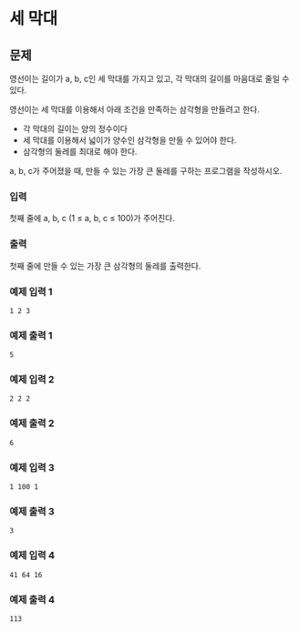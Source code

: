 # 세 막대

## 문제
영선이는 길이가 a, b, c인 세 막대를 가지고 있고, 각 막대의 길이를 마음대로 줄일 수 있다.

영선이는 세 막대를 이용해서 아래 조건을 만족하는 삼각형을 만들려고 한다.

- 각 막대의 길이는 양의 정수이다
- 세 막대를 이용해서 넓이가 양수인 삼각형을 만들 수 있어야 한다.
- 삼각형의 둘레를 최대로 해야 한다.

a, b, c가 주어졌을 때, 만들 수 있는 가장 큰 둘레를 구하는 프로그램을 작성하시오. 

### 입력
첫째 줄에 a, b, c (1 ≤ a, b, c ≤ 100)가 주어진다.

### 출력
첫째 줄에 만들 수 있는 가장 큰 삼각형의 둘레를 출력한다.

### 예제 입력 1
```
1 2 3
```

### 예제 출력 1
```
5
```

### 예제 입력 2
```
2 2 2
```

### 예제 출력 2
```
6
```

### 예제 입력 3
```
1 100 1
```

### 예제 출력 3
```
3
```

### 예제 입력 4
```
41 64 16
```

### 예제 출력 4
```
113
```
